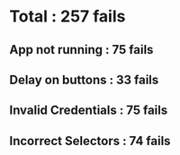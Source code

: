 # Total : 257 fails
## App not running : 75 fails
## Delay on buttons : 33 fails
## Invalid Credentials : 75 fails
## Incorrect Selectors : 74 fails